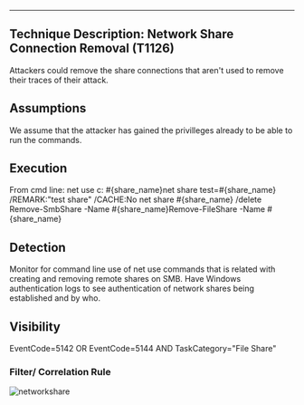 ----------------------------------------------------------------------------------------------------------------
Technique Description: Network Share Connection Removal (T1126)
------------------------------------
Attackers could remove the share connections that aren't used to remove their traces of their attack.

Assumptions 
-------------
We assume that the attacker has gained the privilleges already to be able to run the commands.

Execution 
-------------
From cmd line: net use c: #{share_name}net share test=#{share_name} /REMARK:"test share" /CACHE:No
net share #{share_name} /delete
Remove-SmbShare -Name #{share_name}Remove-FileShare -Name #{share_name}

 Detection 
-------------
Monitor for command line use of net use commands that is related with creating and removing remote shares on SMB. Have Windows authentication logs to see authentication of network shares being established and by who.

 Visibility 
-------------
EventCode=5142 OR EventCode=5144 AND TaskCategory="File Share"

### Filter/ Correlation Rule ###
![networkshare](https://user-images.githubusercontent.com/32250546/55599303-0a510880-5725-11e9-948a-01bfa7a3cfbb.png)
